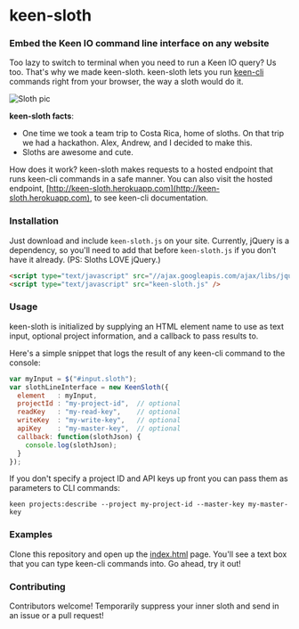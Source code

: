 # keen-sloth

### Embed the Keen IO command line interface on any website

Too lazy to switch to terminal when you need to run a Keen IO query? Us too. That's why we made keen-sloth.
keen-sloth lets you run [keen-cli](https://github.com/keenlabs/keen-cli) commands right from your browser, 
the way a sloth would do it.

![Sloth pic](http://c368336.r36.cf1.rackcdn.com/673970-l-1387364465.jpg)

**keen-sloth facts**:

+ One time we took a team trip to Costa Rica, home of sloths. On that trip we had a hackathon. Alex, Andrew, and I decided to make this.
+ Sloths are awesome and cute.

How does it work? keen-sloth makes requests to a hosted endpoint that runs keen-cli commands in a safe manner.
You can also visit the hosted endpoint, [http://keen-sloth.herokuapp.com](http://keen-sloth.herokuapp.com), to see keen-cli documentation.

### Installation

Just download and include `keen-sloth.js` on your site.
Currently, jQuery is a dependency, so you'll need to add that before `keen-sloth.js` if you don't have it already. (PS: Sloths LOVE jQuery.)

``` html
<script type="text/javascript" src="//ajax.googleapis.com/ajax/libs/jquery/1.11.1/jquery.min.js"></script>
<script type="text/javascript" src="keen-sloth.js" />
```

### Usage

keen-sloth is initialized by supplying an HTML element name to use as text input, optional project information, and a callback to pass results to.

Here's a simple snippet that logs the result of any keen-cli command to the console:

``` javascript
var myInput = $("#input.sloth");
var slothLineInterface = new KeenSloth({
  element   : myInput,
  projectId : "my-project-id",  // optional
  readKey   : "my-read-key",    // optional
  writeKey  : "my-write-key",   // optional
  apiKey    : "my-master-key",  // optional
  callback: function(slothJson) {
    console.log(slothJson);
  }
});
```

If you don't specify a project ID and API keys up front you can pass them as parameters to CLI commands:

``` shell
keen projects:describe --project my-project-id --master-key my-master-key
```

### Examples

Clone this repository and open up the [index.html](index.html) page. You'll see a text box that you can type keen-cli commands into. Go ahead, try it out!

### Contributing

Contributors welcome! Temporarily suppress your inner sloth and send in an issue or a pull request!
